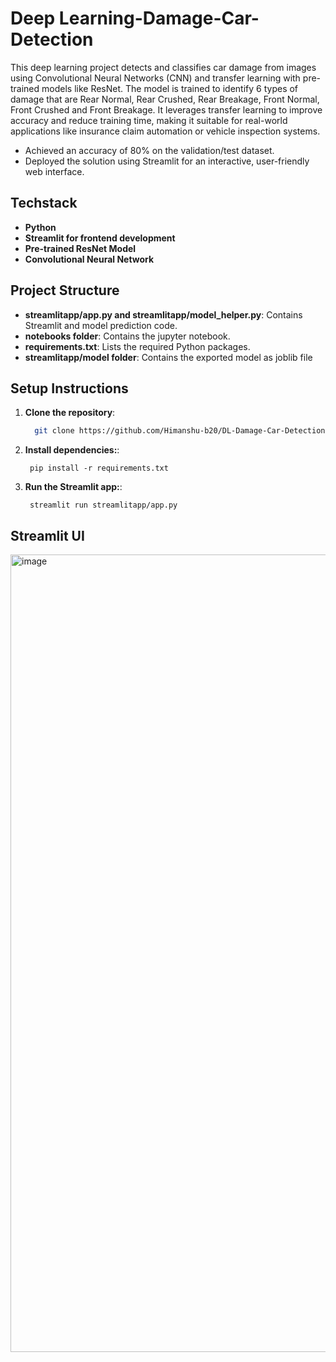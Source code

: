 # Deep Learning-Damage-Car-Detection
This deep learning project detects and classifies car damage from images using Convolutional Neural Networks (CNN) and transfer learning with pre-trained models like ResNet. The model is trained to identify 6 types of damage that are Rear Normal, Rear Crushed, Rear Breakage, Front Normal, Front Crushed and Front Breakage. It leverages transfer learning to improve accuracy and reduce training time, making it suitable for real-world applications like insurance claim automation or vehicle inspection systems.
- Achieved an accuracy of 80% on the validation/test dataset.
- Deployed the solution using Streamlit for an interactive, user-friendly web interface.

## Techstack
- **Python**
- **Streamlit for frontend development**
- **Pre-trained ResNet Model**
- **Convolutional Neural Network**


## Project Structure

- **streamlitapp/app.py and streamlitapp/model_helper.py**: Contains Streamlit and model prediction code.
- **notebooks folder**: Contains the jupyter notebook. 
- **requirements.txt**: Lists the required Python packages.
- **streamlitapp/model folder**: Contains the exported model as joblib file


## Setup Instructions

1. **Clone the repository**:
   ```bash
     git clone https://github.com/Himanshu-b20/DL-Damage-Car-Detection.git
   ```
2. **Install dependencies:**:   
   ```commandline
    pip install -r requirements.txt
   ```
3. **Run the Streamlit app:**:   
   ```commandline
    streamlit run streamlitapp/app.py
   ```

## Streamlit UI

<img width="1206" height="1276" alt="image" src="https://github.com/user-attachments/assets/4b9d448e-e075-4dc7-8f44-60f4e33bd061" />


